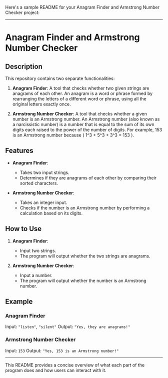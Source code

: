 Here's a sample README for your Anagram Finder and Armstrong Number Checker project:

---

# Anagram Finder and Armstrong Number Checker

## Description
This repository contains two separate functionalities:

1. **Anagram Finder**: A tool that checks whether two given strings are anagrams of each other. An anagram is a word or phrase formed by rearranging the letters of a different word or phrase, using all the original letters exactly once.

2. **Armstrong Number Checker**: A tool that checks whether a given number is an Armstrong number. An Armstrong number (also known as a narcissistic number) is a number that is equal to the sum of its own digits each raised to the power of the number of digits. For example, 153 is an Armstrong number because \( 1^3 + 5^3 + 3^3 = 153 \).

## Features
- **Anagram Finder**:
  - Takes two input strings.
  - Determines if they are anagrams of each other by comparing their sorted characters.
  
- **Armstrong Number Checker**:
  - Takes an integer input.
  - Checks if the number is an Armstrong number by performing a calculation based on its digits.

## How to Use

1. **Anagram Finder**:
   - Input two strings.
   - The program will output whether the two strings are anagrams.

2. **Armstrong Number Checker**:
   - Input a number.
   - The program will output whether the number is an Armstrong number.

## Example

### Anagram Finder
Input: `"listen"`, `"silent"`
Output: `"Yes, they are anagrams!"`

### Armstrong Number Checker
Input: `153`
Output: `"Yes, 153 is an Armstrong number!"`

---

This README provides a concise overview of what each part of the program does and how users can interact with it.

